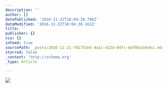 ```yaml
---
description: ''
author: []
datePublished: '2016-11-22T18:04:38.796Z'
dateModified: '2016-11-22T18:04:38.161Z'
title: ''
publisher: {}
via: {}
inFeed: true
sourcePath: _posts/2016-11-21-781753e5-4a1c-423d-84fc-ebf0ba34edcc.md
starred: false
_context: 'http://schema.org'
_type: Article

---
```

![](https://the-grid-user-content.s3-us-west-2.amazonaws.com/a50d0236-5b61-487f-b8ec-e0b8dd2c7c9a.jpg)